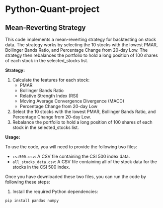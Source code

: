 # Python-Quant-project
## Mean-Reverting Strategy

This code implements a mean-reverting strategy for backtesting on stock data. The strategy works by selecting the 10 stocks with the lowest PMAR, Bollinger Bands Ratio, and Percentage Change from 20-day Low. The strategy then rebalances the portfolio to hold a long position of 100 shares of each stock in the selected_stocks list.

**Strategy:**

1. Calculate the features for each stock:
    * PMAR
    * Bollinger Bands Ratio
    * Relative Strength Index (RSI)
    * Moving Average Convergence Divergence (MACD)
    * Percentage Change from 20-day Low
2. Select the 10 stocks with the lowest PMAR, Bollinger Bands Ratio, and Percentage Change from 20-day Low.
3. Rebalance the portfolio to hold a long position of 100 shares of each stock in the selected_stocks list.

**Usage:**

To use the code, you will need to provide the following two files:

* `csi500.csv`: A CSV file containing the CSI 500 index data.
* `all_stocks_data.csv`: A CSV file containing all of the stock data for the stocks in the CSI 500 index.

Once you have downloaded these two files, you can run the code by following these steps:

1. Install the required Python dependencies:

```python
pip install pandas numpy
